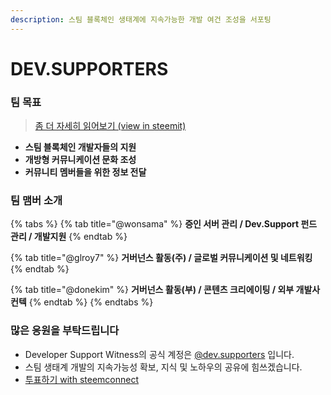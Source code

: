 ```yaml
---
description: 스팀 블록체인 생태계에 지속가능한 개발 여건 조성을 서포팅
---
```


# DEV.SUPPORTERS

### 팀 목표

> [좀 더 자세히 읽어보기 \(view in steemit\)](https://steemit.com/witness-category/@dev.supporters/dev-supporters)

* **스팀 블록체인 개발자들의 지원**
* **개방형 커뮤니케이션 문화 조성**
* **커뮤니티 멤버들을 위한 정보 전달**

### **팀 맴버 소개**

{% tabs %}
{% tab title="@wonsama" %}
**증인 서버 관리 / Dev.Support 펀드 관리 / 개발지원**
{% endtab %}

{% tab title="@glroy7" %}
**거버넌스 활동\(주\) / 글로벌 커뮤니케이션 및 네트워킹**
{% endtab %}

{% tab title="@donekim" %}
**거버넌스 활동\(부\) / 콘텐츠 크리에이팅 / 외부 개발사 컨텍**
{% endtab %}
{% endtabs %}

### 많은 응원을 부탁드립니다

* Developer Support Witness의 공식 계정은 [@dev.supporters](https://steemit.com/@dev.supporters) 입니다.
* 스팀 생태계 개발의 지속가능성 확보, 지식 및 노하우의 공유에 힘쓰겠습니다.
* [투표하기 with steemconnect](https://beta.steemconnect.com/sign/account-witness-vote?witness=dev.supporters&approve=1)





